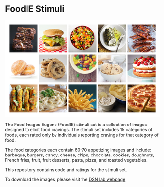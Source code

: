 # FoodIE Stimuli

<img src="FoodIE.jpg" width="800">

The Food Images Eugene (FoodIE) stimuli set is a collection of images designed to elicit food cravings. The stimuli set includes 15 categories of foods, each rated only by individuals reporting cravings for that category of food.

The food categories each contain 60-70 appetizing images and include: barbeque, burgers, candy, cheese, chips, chocolate, cookies, doughnuts, French fries, fruit, fruit desserts, pasta, pizza, and roasted vegetables.

This repository contains code and ratings for the stimuli set.

To download the images, please visit the [DSN lab webpage](https://dsn.uoregon.edu/foodIE/)